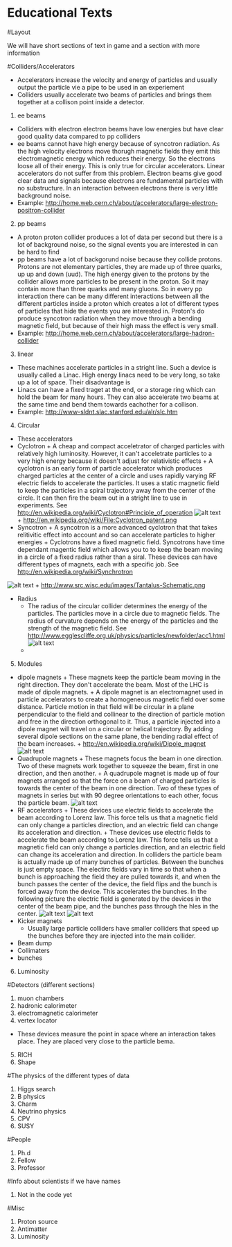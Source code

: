 Educational Texts
=================

#Layout

We will have short sections of text in game and a section with more information

#Colliders/Accelerators

* Accelerators increase the velocity and energy of particles and usually output the particle vie a pipe to be used in an experiement
* Colliders usually accelerate two beams of particles and brings them together at a collison point inside a detector. 
1. ee beams
 * Colliders with electron electron beams have low energies but have clear good quality data compared to pp colliders
 * ee beams cannot have high energy because of syncotron radiation. As the high velocity electrons move thorugh magnetic fields they emit this electromagnetic energy which reduces their energy. So the electrons loose all of their energy. This is only true for circular accelerators. Linear accelerators do not suffer from this problem. Electron beams give good clear data and signals because electrons are fundamental particles with no substructure. In an interaction between electrons there is very little background noise.
 * Example: http://home.web.cern.ch/about/accelerators/large-electron-positron-collider
2. pp beams
 * A proton proton collider produces a lot of data per second but there is a lot of background noise, so the signal events you are interested in can be hard to find
 * pp beams have a lot of backgorund noise because they collide protons. Protons are not elementary particles, they are made up of three quarks, up up and down (uud). The high energy given to the protons by the collider allows more particles to be present in the proton. So it may contain more than three quarks and many gluons. So in every pp interaction there can be many different interactions between all the different particles inside a proton which creates a lot of different types of particles that hide the events you are interested in. Proton's do produce syncotron radiation when they move through a bending magnetic field, but because of their high mass the effect is very small.
 * Example: http://home.web.cern.ch/about/accelerators/large-hadron-collider
3. linear
 * These machines accelerate particles in a stright line. Such a device is usually called a Linac. High energy linacs need to be very long, so take up a lot of space. Their disadvantage is 
 * Linacs can have a fixed traget at the end, or a storage ring which can hold the beam for many hours. They can also accelerate two beams at the same time and bend them towards eachother for a collison.
 * Example: http://www-sldnt.slac.stanford.edu/alr/slc.htm
4. Circular
 * These accelerators 
 * Cyclotron
    	+ A cheap and compact acceletrator of charged particles with relatively high luminosity. However, it can't acceletrate particles to a very high energy because it doesn't adjust for relativistic effects 
    	+ A cyclotron is an early form of particle accelerator which produces charged particles at the center of a circle and uses rapidly varying RF electric fields to accelerate the particles. It uses a static magnetic field to keep the particles in a spiral trajectory away from the center of the circle. It can then fire the beam out in a stright line to use in experiments. See http://en.wikipedia.org/wiki/Cyclotron#Principle_of_operation
![alt text](/img/Cyclotron_patent.png "Cyclotron Schematic")
    	+ http://en.wikipedia.org/wiki/File:Cyclotron_patent.png
 * Syncotron
    	+ A syncotron is a more advanced cyclotron that that takes relitivitic effect into account and so can accelerate particles to higher energies
    	+ Cyclotrons have a fixed magnetic field. Syncotrons have time dependant magentic field which allows you to to keep the beam moving in a circle of a fixed radius rather than a siral. These devices can have different types of magnets, each with a specific job. See http://en.wikipedia.org/wiki/Synchrotron

![alt text](/img/Syncotron.png "Syncotron Schematic")
    	+ http://www.src.wisc.edu/images/Tantalus-Schematic.png
 * Radius
 	+ The radius of the circular collider determines the energy of the particles. The particles move in a circle due to magnetic fields. The radius of curvature depends on the energy of the particles and the strength of the magnetic field. See http://www.egglescliffe.org.uk/physics/particles/newfolder/acc1.html
 ![alt text](/img/Radius.png "LHC Schematic")
 	+ 
 	
5. Modules
 * dipole magnets
    	+ These magnets keep the particle beam moving in the right direction. They don't accelerate the beam. Most of the LHC is made of dipole magnets.
    	+ A dipole magnet is an electromagnet used in particle accelerators to create a homogeneous magnetic field over some distance. Particle motion in that field will be circular in a plane perpendicular to the field and collinear to the direction of particle motion and free in the direction orthogonal to it. Thus, a particle injected into a dipole magnet will travel on a circular or helical trajectory. By adding several dipole sections on the same plane, the bending radial effect of the beam increases.
    	+ http://en.wikipedia.org/wiki/Dipole_magnet
![alt text](/img/DipoleMagnet1.png "Dipole schematic")
 * Quadrupole magnets
    	+ These magnets focus the beam in one direction. Two of these magnets work together to squeeze the beam, first in one direction, and then another.
    	+ A quadrupole magnet is made up of four magnets arranged so that the force on a beam of charged particles is towards the center of the beam in one direction. Two of these types of magnets in series but with 90 degree orientations to each other, focus the particle beam.
![alt text](/img/Quadrupole.png "Quadrupole schematic")
 * RF accelerators
    	+ These devices use electric fields to accelerate the beam according to Lorenz law. This force tells us that a magnetic field can only change a particles direction, and an electric field can change its acceleration and direction.
    	+ These devices use electric fields to accelerate the beam according to Lorenz law. This force tells us that a magnetic field can only change a particles direction, and an electric field can change its acceleration and direction. In colliders the particle beam is actually made up of many bunches of particles. Between the bunches is just empty space. The electirc fields vary in time so that when a bunch is approaching the field they are pulled towards it, and when the bunch passes the center of the device, the field flips and the bunch is forced away from the device. This accelerates the bunches. In the following picture the electric field is generated by the devices in the center of the beam pipe, and the bunches pass through the hles in the center.
![alt text](/img/Bunches.png "Bunches")
![alt text](/img/RFaccelerator.png "Bunches")
 * Kicker magnets
	+ Usually large particle colliders have smaller colliders that speed up the bunches before they are injected into the main collider.
 * Beam dump
 * Collimaters
 * bunches
6. Luminosity

#Detectors (different sections)

1. muon chambers
2. hadronic calorimeter
3. electromagnetic calorimeter
4. vertex locator
 * These devices measure the point in space where an interaction takes place. They are placed very close to the particle bema. 
5. RICH
6. Shape
	
#The physics of the different types of data

1. Higgs search
2. B physics
3. Charm
4. Neutrino physics
5. CPV
6. SUSY

#People

1. Ph.d
2. Fellow
3. Professor

#Info about scientists if we have names
1. Not in the code yet

#Misc

1. Proton source
2. Antimatter
3. Luminosity
